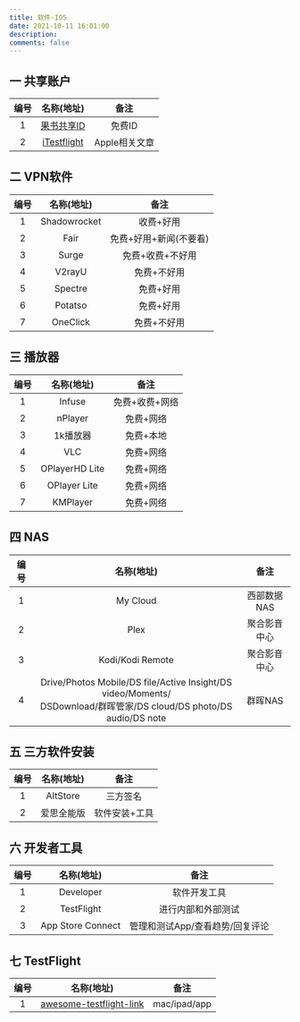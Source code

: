 ```yaml
---
title: 软件-IOS
date: 2021-10-11 16:01:00
description: 
comments: false
---
```


## 一 共享账户

| 编号 |               名称(地址)               |     备注      |
| :--: | :------------------------------------: | :-----------: |
|  1   |   [果书共享ID](https://idshare.top/)   |    免费ID     |
|  2   | [iTestflight](https://itestfight.com/) | Apple相关文章 |

## 二 VPN软件

| 编号 |  名称(地址)  |          备注          |
| :--: | :----------: | :--------------------: |
|  1   | Shadowrocket |       收费+好用        |
|  2   |     Fair     | 免费+好用+新闻(不要看) |
|  3   |    Surge     |    免费+收费+不好用    |
|  4   |    V2rayU    |      免费+不好用       |
|  5   |   Spectre    |       免费+好用        |
|  6   |   Potatso    |       免费+好用        |
|  7   |   OneClick   |      免费+不好用       |

## 三 播放器

| 编号 |   名称(地址)   |      备注      |
| :--: | :------------: | :------------: |
|  1   |     Infuse     | 免费+收费+网络 |
|  2   |    nPlayer     |   免费+网络    |
|  3   |    1k播放器    |   免费+本地    |
|  4   |      VLC       |   免费+网络    |
|  5   | OPlayerHD Lite |   免费+网络    |
|  6   |  OPlayer Lite  |   免费+网络    |
|  7   |    KMPlayer    |   免费+网络    |

## 四 NAS

| 编号 |                          名称(地址)                          |     备注     |
| :--: | :----------------------------------------------------------: | :----------: |
|  1   |                           My Cloud                           | 西部数据NAS  |
|  2   |                             Plex                             | 聚合影音中心 |
|  3   |                       Kodi/Kodi Remote                       | 聚合影音中心 |
|  4   | Drive/Photos Mobile/DS file/Active Insight/DS video/Moments/<br/>DSDownload/群晖管家/DS cloud/DS photo/DS audio/DS note |   群晖NAS    |

## 五 三方软件安装

| 编号 | 名称(地址) |     备注      |
| :--: | :--------: | :-----------: |
|  1   |  AltStore  |   三方签名    |
|  2   | 爱思全能版 | 软件安装+工具 |

## 六 开发者工具

| 编号 |    名称(地址)     |              备注               |
| :--: | :---------------: | :-----------------------------: |
|  1   |     Developer     |          软件开发工具           |
|  2   |    TestFlight     |       进行内部和外部测试        |
|  3   | App Store Connect | 管理和测试App/查看趋势/回复评论 |

## 七 TestFlight

| 编号 |                          名称(地址)                          |     备注     |
| :--: | :----------------------------------------------------------: | :----------: |
|  1   | [awesome-testflight-link](https://github.com/pluwen/awesome-testflight-link) | mac/ipad/app |

